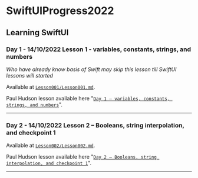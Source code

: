 SwiftUIProgress2022
===================
Learning SwiftUI
----------------
### Day 1 - 14/10/2022 Lesson 1 - variables, constants, strings, and numbers

_Who have already know basis of Swift may skip this lesson till SwiftUI lessons will started_

Available at [`Lesson001/Lesson001.md`](./Lesson001/Lesson001.md).

Paul Hudson lesson available here "[`Day 1 – variables, constants, strings, and numbers`](https://www.hackingwithswift.com/100/swiftui/1)".

---

### Day 2 - 14/10/2022 Lesson 2 – Booleans, string interpolation, and checkpoint 1

Available at [`Lesson002/Lesson002.md`](./Lesson002/Lesson002.md).

Paul Hudson lesson available here "[`Day 2 – Booleans, string interpolation, and checkpoint 1`](https://www.hackingwithswift.com/100/swiftui/2)".

---
